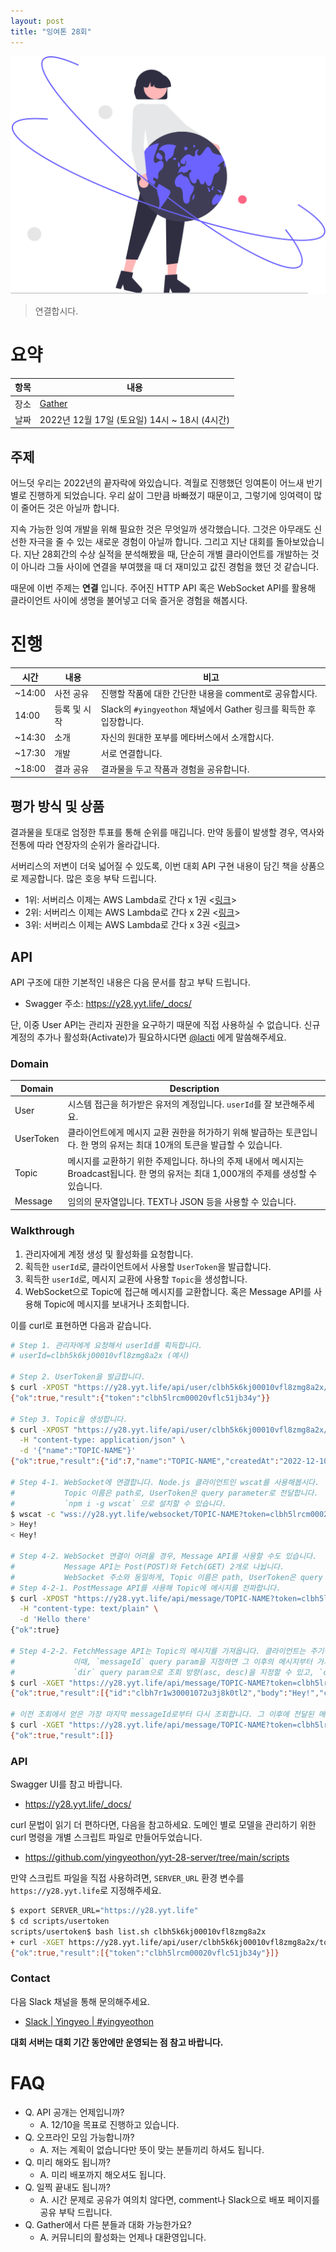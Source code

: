 ```yaml
---
layout: post
title: "잉여톤 28회"
---
```


![Connected](/images/28/undraw_the_world_is_mine_re_j5cr.svg)

> 연결합시다.

# 요약

| 항목 | 내용                                          |
| ---- | --------------------------------------------- |
| 장소 | [Gather](https://www.gather.town/)            |
| 날짜 | 2022년 12월 17일 (토요일) 14시 ~ 18시 (4시간) |

## 주제

어느덧 우리는 2022년의 끝자락에 와있습니다. 격월로 진행했던 잉여톤이 어느새 반기별로 진행하게 되었습니다. 우리 삶이 그만큼 바빠졌기 때문이고, 그렇기에 잉여력이 많이 줄어든 것은 아닐까 합니다.

지속 가능한 잉여 개발을 위해 필요한 것은 무엇일까 생각했습니다. 그것은 아무래도 신선한 자극을 줄 수 있는 새로운 경험이 아닐까 합니다. 그리고 지난 대회를 돌아보았습니다. 지난 28회간의 수상 실적을 분석해봤을 때, 단순히 개별 클라이언트를 개발하는 것이 아니라 그들 사이에 연결을 부여했을 때 더 재미있고 값진 경험을 했던 것 같습니다.

때문에 이번 주제는 **연결** 입니다. 주어진 HTTP API 혹은 WebSocket API를 활용해 클라이언트 사이에 생명을 불어넣고 더욱 즐거운 경험을 해봅시다.

# 진행

| 시간   | 내용         | 비고                                                                |
| ------ | ------------ | ------------------------------------------------------------------- |
| ~14:00 | 사전 공유    | 진행할 작품에 대한 간단한 내용을 comment로 공유합시다.              |
| 14:00  | 등록 및 시작 | Slack의 `#yingyeothon` 채널에서 Gather 링크를 획득한 후 입장합니다. |
| ~14:30 | 소개         | 자신의 원대한 포부를 메타버스에서 소개합시다.                       |
| ~17:30 | 개발         | 서로 연결합니다.                                                    |
| ~18:00 | 결과 공유    | 결과물을 두고 작품과 경험을 공유합니다.                             |

## 평가 방식 및 상품

결과물을 토대로 엄정한 투표를 통해 순위를 매깁니다. 만약 동률이 발생할 경우, 역사와 전통에 따라 연장자의 순위가 올라갑니다.

서버리스의 저변이 더욱 넓어질 수 있도록, 이번 대회 API 구현 내용이 담긴 책을 상품으로 제공합니다. 많은 호응 부탁 드립니다.

- 1위: 서버리스 이제는 AWS Lambda로 간다 x 1권 <[링크](https://www.aladin.co.kr/shop/wproduct.aspx?ItemId=304769362)>
- 2위: 서버리스 이제는 AWS Lambda로 간다 x 2권 <[링크](https://www.aladin.co.kr/shop/wproduct.aspx?ItemId=304769362)>
- 3위: 서버리스 이제는 AWS Lambda로 간다 x 3권 <[링크](https://www.aladin.co.kr/shop/wproduct.aspx?ItemId=304769362)>

## API

API 구조에 대한 기본적인 내용은 다음 문서를 참고 부탁 드립니다.

- Swagger 주소: https://y28.yyt.life/_docs/

단, 이중 User API는 관리자 권한을 요구하기 때문에 직접 사용하실 수 없습니다. 신규 계정의 추가나 활성화(Activate)가 필요하시다면 [@lacti](https://github.com/lacti/) 에게 말씀해주세요.

### Domain

| Domain    | Description                                                                                                                              |
| --------- | ---------------------------------------------------------------------------------------------------------------------------------------- |
| User      | 시스템 접근을 허가받은 유저의 계정입니다. `userId`를 잘 보관해주세요.                                                                    |
| UserToken | 클라이언트에게 메시지 교환 권한을 허가하기 위해 발급하는 토큰입니다. 한 명의 유저는 최대 10개의 토큰을 발급할 수 있습니다.               |
| Topic     | 메시지를 교환하기 위한 주제입니다. 하나의 주제 내에서 메시지는 Broadcast됩니다. 한 명의 유저는 최대 1,000개의 주제를 생성할 수 있습니다. |
| Message   | 임의의 문자열입니다. TEXT나 JSON 등을 사용할 수 있습니다.                                                                                |

### Walkthrough

1. 관리자에게 계정 생성 및 활성화를 요청합니다.
2. 획득한 `userId`로, 클라이언트에서 사용할 `UserToken`을 발급합니다.
3. 획득한 `userId`로, 메시지 교환에 사용할 `Topic`을 생성합니다.
4. WebSocket으로 Topic에 접근해 메시지를 교환합니다. 혹은 Message API를 사용해 Topic에 메시지를 보내거나 조회합니다.

이를 curl로 표현하면 다음과 같습니다.

```bash
# Step 1. 관리자에게 요청해서 userId를 획득합니다.
# userId=clbh5k6kj00010vfl8zmg8a2x (예시)

# Step 2. UserToken을 발급합니다.
$ curl -XPOST "https://y28.yyt.life/api/user/clbh5k6kj00010vfl8zmg8a2x/token"
{"ok":true,"result":{"token":"clbh5lrcm00020vflc51jb34y"}}

# Step 3. Topic을 생성합니다.
$ curl -XPOST "https://y28.yyt.life/api/user/clbh5k6kj00010vfl8zmg8a2x/topic" \
  -H "content-type: application/json" \
  -d '{"name":"TOPIC-NAME"}'
{"ok":true,"result":{"id":7,"name":"TOPIC-NAME","createdAt":"2022-12-10 08:46:50"}}

# Step 4-1. WebSocket에 연결합니다. Node.js 클라이언트인 wscat를 사용해봅시다.
#           Topic 이름은 path로, UserToken은 query parameter로 전달합니다.
#           `npm i -g wscat` 으로 설치할 수 있습니다.
$ wscat -c "wss://y28.yyt.life/websocket/TOPIC-NAME?token=clbh5lrcm00020vflc51jb34y"
> Hey!
< Hey!

# Step 4-2. WebSocket 연결이 어려울 경우, Message API를 사용할 수도 있습니다.
#           Message API는 Post(POST)와 Fetch(GET) 2개로 나뉩니다.
#           WebSocket 주소와 동일하게, Topic 이름은 path, UserToken은 query param입니다.
# Step 4-2-1. PostMessage API를 사용해 Topic에 메시지를 전파합니다.
$ curl -XPOST "https://y28.yyt.life/api/message/TOPIC-NAME?token=clbh5lrcm00020vflc51jb34y" \
  -H "content-type: text/plain" \
  -d 'Hello there'
{"ok":true}

# Step 4-2-2. FetchMessage API는 Topic의 메시지를 가져옵니다. 클라이언트는 주기적으로 polling해야 합니다.
#             이때, `messageId` query param을 지정하면 그 이후의 메시지부터 가져올 수 있습니다.
#             `dir` query param으로 조회 방향(asc, desc)을 지정할 수 있고, `count`로 가져올 메시지 수를 지정할 수 있습니다.
$ curl -XGET "https://y28.yyt.life/api/message/TOPIC-NAME?token=clbh5lrcm00020vflc51jb34y"
{"ok":true,"result":[{"id":"clbh7r1w30001072u3j8k0tl2","body":"Hey!","createdAt":"2022-12-10 00:43:16"},{"id":"clbh7r4pw0002072u9x5i3owo","body":"Hello there","createdAt":"2022-12-10 00:43:19"}]}

# 이전 조회에서 얻은 가장 마지막 messageId로부터 다시 조회합니다. 그 이후에 전달된 메시지가 없다면 빈 배열이 반환됩니다.
$ curl -XGET "https://y28.yyt.life/api/message/TOPIC-NAME?token=clbh5lrcm00020vflc51jb34y&messageId=clbh7r4pw0002072u9x5i3owo"
{"ok":true,"result":[]}
```

### API

Swagger UI를 참고 바랍니다.

- <https://y28.yyt.life/_docs/>

curl 문법이 읽기 더 편하다면, 다음을 참고하세요. 도메인 별로 모델을 관리하기 위한 curl 명령을 개별 스크립트 파일로 만들어두었습니다.

- <https://github.com/yingyeothon/yyt-28-server/tree/main/scripts>

만약 스크립트 파일을 직접 사용하려면, `SERVER_URL` 환경 변수를 `https://y28.yyt.life`로 지정해주세요.

```bash
$ export SERVER_URL="https://y28.yyt.life"
$ cd scripts/usertoken
scripts/usertoken$ bash list.sh clbh5k6kj00010vfl8zmg8a2x
+ curl -XGET https://y28.yyt.life/api/user/clbh5k6kj00010vfl8zmg8a2x/token
{"ok":true,"result":[{"token":"clbh5lrcm00020vflc51jb34y"}]}
```

### Contact

다음 Slack 채널을 통해 문의해주세요.

- [Slack | Yingyeo | #yingyeothon](https://yingyeo.slack.com/archives/CKVC3819C)

**대회 서버는 대회 기간 동안에만 운영되는 점 참고 바랍니다.**

# FAQ

- Q. API 공개는 언제입니까?
  - A. 12/10을 목표로 진행하고 있습니다.
- Q. 오프라인 모임 가능합니까?
  - A. 저는 계획이 없습니다만 뜻이 맞는 분들끼리 하셔도 됩니다.
- Q. 미리 해와도 됩니까?
  - A. 미리 배포까지 해오셔도 됩니다.
- Q. 일찍 끝내도 됩니까?
  - A. 시간 문제로 공유가 여의치 않다면, comment나 Slack으로 배포 페이지를 공유 부탁 드립니다.
- Q. Gather에서 다른 분들과 대화 가능한가요?
  - A. 커뮤니티의 활성화는 언제나 대환영입니다.
